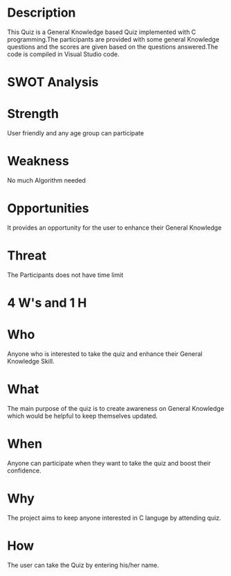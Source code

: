 # Description


This Quiz is a General Knowledge based Quiz implemented with C programming.The participants are provided with some general Knowledge questions and the scores are given based on the questions answered.The code is compiled in Visual Studio code.

# SWOT Analysis

# Strength
User friendly and any age group can participate

# Weakness
No much Algorithm needed

# Opportunities
It provides an opportunity for the user to enhance their General Knowledge

# Threat
The Participants does not have time limit 






# 4 W's and 1 H

# Who
Anyone who is interested to take the quiz and enhance their General Knowledge Skill.

# What
The main purpose of the quiz is to create awareness on General Knowledge which would be helpful to keep themselves updated.

# When
Anyone can participate when they want to take the quiz and boost their confidence.

# Why
The project aims to keep anyone interested in C languge by attending quiz.

# How
The user can take the Quiz by entering his/her name.






